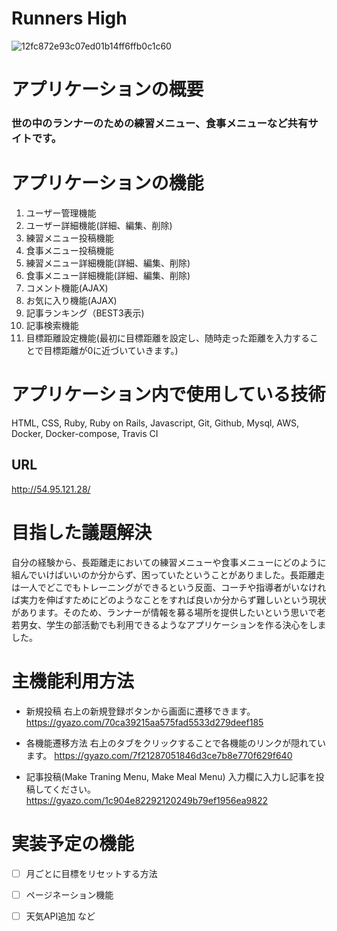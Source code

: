 # Runners High
![12fc872e93c07ed01b14ff6ffb0c1c60](https://user-images.githubusercontent.com/73089922/102198492-cbb5ae80-3f05-11eb-9c1b-025d17f4a5cc.jpeg)

# アプリケーションの概要
### 世の中のランナーのための練習メニュー、食事メニューなど共有サイトです。

# アプリケーションの機能

1. ユーザー管理機能
2. ユーザー詳細機能(詳細、編集、削除)
3. 練習メニュー投稿機能
4. 食事メニュー投稿機能
5. 練習メニュー詳細機能(詳細、編集、削除)
6. 食事メニュー詳細機能(詳細、編集、削除)
7. コメント機能(AJAX)
8. お気に入り機能(AJAX)
9. 記事ランキング（BEST3表示)
10. 記事検索機能
11. 目標距離設定機能(最初に目標距離を設定し、随時走った距離を入力することで目標距離が0に近づいていきます。)


# アプリケーション内で使用している技術

HTML, CSS, Ruby, Ruby on Rails, Javascript, Git, Github, Mysql, AWS, Docker, Docker-compose, Travis CI

## URL

http://54.95.121.28/

# 目指した議題解決

自分の経験から、長距離走においての練習メニューや食事メニューにどのように組んでいけばいいのか分からず、困っていたということがありました。長距離走は一人でどこでもトレーニングができるという反面、コーチや指導者がいなければ実力を伸ばすためにどのようなことをすれば良いか分からず難しいという現状があります。そのため、ランナーが情報を募る場所を提供したいという思いで老若男女、学生の部活動でも利用できるようなアプリケーションを作る決心をしました。


# 主機能利用方法

- 新規投稿
右上の新規登録ボタンから画面に遷移できます。
https://gyazo.com/70ca39215aa575fad5533d279deef185

- 各機能遷移方法
右上のタブをクリックすることで各機能のリンクが隠れています。
https://gyazo.com/7f21287051846d3ce7b8e770f629f640

- 記事投稿(Make Traning Menu, Make Meal Menu)
入力欄に入力し記事を投稿してください。
https://gyazo.com/1c904e82292120249b79ef1956ea9822


# 実装予定の機能

- [ ] 月ごとに目標をリセットする方法
- [ ] ページネーション機能
- [ ] 天気API追加     など



